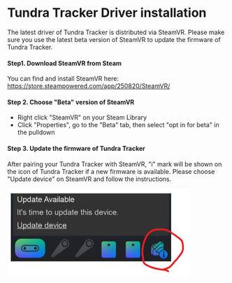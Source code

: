 # Tundra Tracker Driver installation

The latest driver of Tundra Tracker is distributed via SteamVR. Please make sure you use the latest beta version of SteamVR to update the firmware of Tundra Tracker.

#### Step1. Download SteamVR from Steam

You can find and install SteamVR here: https://store.steampowered.com/app/250820/SteamVR/



#### Step 2. Choose "Beta" version of SteamVR

- Right click "SteamVR" on your Steam Library
- Click "Properties", go to the "Beta" tab, then select "opt in for beta" in the pulldown



#### Step 3. Update the firmware of Tundra Tracker

After pairing your Tundra Tracker with SteamVR, "i" mark will be shown on the icon of Tundra Tracker if a new firmware is available. Please choose "Update device" on SteamVR and follow the instructions.

<img src="images/others/Firmware Update.png" alt="img" style="zoom:50%;" />

